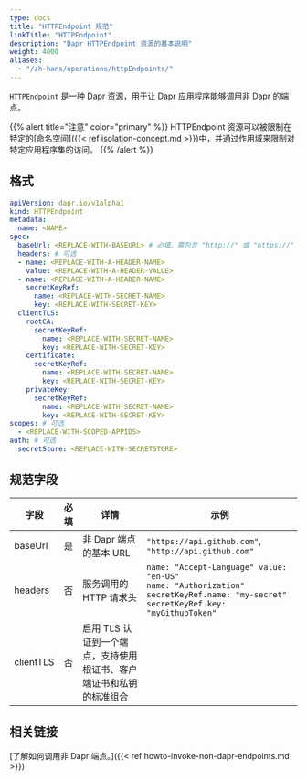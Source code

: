 ```yaml
---
type: docs
title: "HTTPEndpoint 规范"
linkTitle: "HTTPEndpoint"
description: "Dapr HTTPEndpoint 资源的基本说明"
weight: 4000
aliases:
  - "/zh-hans/operations/httpEndpoints/"
---
```


`HTTPEndpoint` 是一种 Dapr 资源，用于让 Dapr 应用程序能够调用非 Dapr 的端点。

{{% alert title="注意" color="primary" %}}
HTTPEndpoint 资源可以被限制在特定的[命名空间]({{< ref isolation-concept.md >}})中，并通过作用域来限制对特定应用程序集的访问。
{{% /alert %}}

## 格式

```yaml
apiVersion: dapr.io/v1alpha1
kind: HTTPEndpoint
metadata:
  name: <NAME>  
spec:
  baseUrl: <REPLACE-WITH-BASEURL> # 必填。需包含 "http://" 或 "https://" 前缀。
  headers: # 可选
  - name: <REPLACE-WITH-A-HEADER-NAME>
    value: <REPLACE-WITH-A-HEADER-VALUE>
  - name: <REPLACE-WITH-A-HEADER-NAME>
    secretKeyRef:
      name: <REPLACE-WITH-SECRET-NAME>
      key: <REPLACE-WITH-SECRET-KEY>
  clientTLS:
    rootCA:
      secretKeyRef:
        name: <REPLACE-WITH-SECRET-NAME>
        key: <REPLACE-WITH-SECRET-KEY>
    certificate:
      secretKeyRef:
        name: <REPLACE-WITH-SECRET-NAME>
        key: <REPLACE-WITH-SECRET-KEY>
    privateKey:
      secretKeyRef:
        name: <REPLACE-WITH-SECRET-NAME>
        key: <REPLACE-WITH-SECRET-KEY>
scopes: # 可选
  - <REPLACE-WITH-SCOPED-APPIDS>
auth: # 可选
  secretStore: <REPLACE-WITH-SECRETSTORE>
```

## 规范字段

| 字段               | 必填     | 详情    | 示例     |
|--------------------|:--------:|---------|---------|
| baseUrl            | 是       | 非 Dapr 端点的基本 URL | `"https://api.github.com"`, `"http://api.github.com"`
| headers            | 否       | 服务调用的 HTTP 请求头 | `name: "Accept-Language" value: "en-US"` <br/> `name: "Authorization" secretKeyRef.name: "my-secret" secretKeyRef.key: "myGithubToken" `
| clientTLS          | 否       | 启用 TLS 认证到一个端点，支持使用根证书、客户端证书和私钥的标准组合

## 相关链接

[了解如何调用非 Dapr 端点。]({{< ref howto-invoke-non-dapr-endpoints.md >}})
